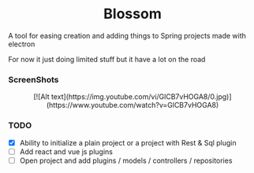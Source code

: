 <h1 align="center">
<br>
 Blossom
</br>
</h1>

A tool for easing creation and adding things to Spring projects made with electron

For now it just doing limited stuff but it have a lot on the road

### ScreenShots

<p align="center">
[![Alt text](https://img.youtube.com/vi/GlCB7vHOGA8/0.jpg)](https://www.youtube.com/watch?v=GlCB7vHOGA8)
</p>

### TODO

- [x] Ability to initialize a plain project or a project with Rest & Sql plugin
- [ ] Add react and vue js plugins
- [ ] Open project and add plugins / models / controllers / repositories

